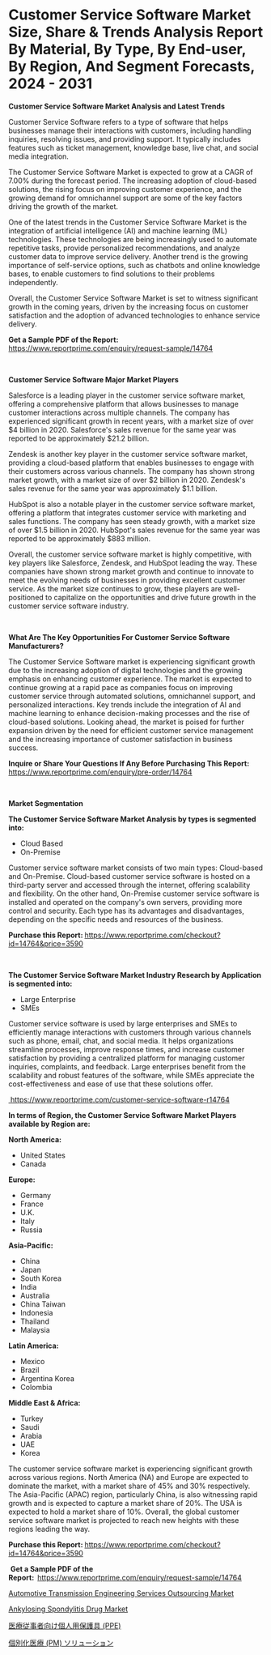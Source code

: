 <p><h1>Customer Service Software Market Size, Share & Trends Analysis Report By Material, By Type, By End-user, By Region, And Segment Forecasts, 2024 - 2031</h1></p><p><strong>Customer Service Software Market Analysis and Latest Trends</strong></p>
<p><p>Customer Service Software refers to a type of software that helps businesses manage their interactions with customers, including handling inquiries, resolving issues, and providing support. It typically includes features such as ticket management, knowledge base, live chat, and social media integration. </p><p>The Customer Service Software Market is expected to grow at a CAGR of 7.00% during the forecast period. The increasing adoption of cloud-based solutions, the rising focus on improving customer experience, and the growing demand for omnichannel support are some of the key factors driving the growth of the market. </p><p>One of the latest trends in the Customer Service Software Market is the integration of artificial intelligence (AI) and machine learning (ML) technologies. These technologies are being increasingly used to automate repetitive tasks, provide personalized recommendations, and analyze customer data to improve service delivery. Another trend is the growing importance of self-service options, such as chatbots and online knowledge bases, to enable customers to find solutions to their problems independently. </p><p>Overall, the Customer Service Software Market is set to witness significant growth in the coming years, driven by the increasing focus on customer satisfaction and the adoption of advanced technologies to enhance service delivery.</p></p>
<p><strong>Get a Sample PDF of the Report:&nbsp;</strong> <a href="https://www.reportprime.com/enquiry/request-sample/14764">https://www.reportprime.com/enquiry/request-sample/14764</a></p>
<p>&nbsp;</p>
<p><strong>Customer Service Software Major Market Players</strong></p>
<p><p>Salesforce is a leading player in the customer service software market, offering a comprehensive platform that allows businesses to manage customer interactions across multiple channels. The company has experienced significant growth in recent years, with a market size of over $4 billion in 2020. Salesforce's sales revenue for the same year was reported to be approximately $21.2 billion.</p><p>Zendesk is another key player in the customer service software market, providing a cloud-based platform that enables businesses to engage with their customers across various channels. The company has shown strong market growth, with a market size of over $2 billion in 2020. Zendesk's sales revenue for the same year was approximately $1.1 billion.</p><p>HubSpot is also a notable player in the customer service software market, offering a platform that integrates customer service with marketing and sales functions. The company has seen steady growth, with a market size of over $1.5 billion in 2020. HubSpot's sales revenue for the same year was reported to be approximately $883 million.</p><p>Overall, the customer service software market is highly competitive, with key players like Salesforce, Zendesk, and HubSpot leading the way. These companies have shown strong market growth and continue to innovate to meet the evolving needs of businesses in providing excellent customer service. As the market size continues to grow, these players are well-positioned to capitalize on the opportunities and drive future growth in the customer service software industry.</p></p>
<p>&nbsp;</p>
<p><strong>What Are The Key Opportunities For Customer Service Software Manufacturers?</strong></p>
<p><p>The Customer Service Software market is experiencing significant growth due to the increasing adoption of digital technologies and the growing emphasis on enhancing customer experience. The market is expected to continue growing at a rapid pace as companies focus on improving customer service through automated solutions, omnichannel support, and personalized interactions. Key trends include the integration of AI and machine learning to enhance decision-making processes and the rise of cloud-based solutions. Looking ahead, the market is poised for further expansion driven by the need for efficient customer service management and the increasing importance of customer satisfaction in business success.</p></p>
<p><strong>Inquire or Share Your Questions If Any Before Purchasing This Report:</strong> <a href="https://www.reportprime.com/enquiry/pre-order/14764">https://www.reportprime.com/enquiry/pre-order/14764</a></p>
<p>&nbsp;</p>
<p><strong>Market Segmentation</strong></p>
<p><strong>The Customer Service Software Market Analysis by types is segmented into:</strong></p>
<p><ul><li>Cloud Based</li><li>On-Premise</li></ul></p>
<p><p>Customer service software market consists of two main types: Cloud-based and On-Premise. Cloud-based customer service software is hosted on a third-party server and accessed through the internet, offering scalability and flexibility. On the other hand, On-Premise customer service software is installed and operated on the company's own servers, providing more control and security. Each type has its advantages and disadvantages, depending on the specific needs and resources of the business.</p></p>
<p><strong>Purchase this Report:&nbsp;</strong><a href="https://www.reportprime.com/checkout?id=14764&price=3590">https://www.reportprime.com/checkout?id=14764&price=3590</a></p>
<p>&nbsp;</p>
<p><strong>The Customer Service Software Market Industry Research by Application is segmented into:</strong></p>
<p><ul><li>Large Enterprise</li><li>SMEs</li></ul></p>
<p><p>Customer service software is used by large enterprises and SMEs to efficiently manage interactions with customers through various channels such as phone, email, chat, and social media. It helps organizations streamline processes, improve response times, and increase customer satisfaction by providing a centralized platform for managing customer inquiries, complaints, and feedback. Large enterprises benefit from the scalability and robust features of the software, while SMEs appreciate the cost-effectiveness and ease of use that these solutions offer.</p></p>
<p><a href="https://www.reportprime.com/customer-service-software-r14764">&nbsp;https://www.reportprime.com/customer-service-software-r14764</a></p>
<p><strong>In terms of Region, the Customer Service Software Market Players available by Region are:</strong></p>
<p>
    <p> <strong> North America: </strong>
        <ul>
            <li>United States</li>
            <li>Canada</li>
        </ul>
        </p> 
    <p> <strong> Europe: </strong>
        <ul>
            <li>Germany</li>
            <li>France</li>
            <li>U.K.</li>
            <li>Italy</li>
            <li>Russia</li>
        </ul>
        </p> 
    <p> <strong> Asia-Pacific: </strong>
        <ul>
            <li>China</li>
            <li>Japan</li>
            <li>South Korea</li>
            <li>India</li>
            <li>Australia</li>
            <li>China Taiwan</li>
            <li>Indonesia</li>
            <li>Thailand</li>
            <li>Malaysia</li>
        </ul>
        </p> 
    <p> <strong> Latin America: </strong>
        <ul>
            <li>Mexico</li>
            <li>Brazil</li>
            <li>Argentina Korea</li>
            <li>Colombia</li>
        </ul>
        </p> 
    <p> <strong> Middle East & Africa: </strong>
        <ul>
            <li>Turkey</li>
            <li>Saudi</li>
            <li>Arabia</li>
            <li>UAE</li>
            <li>Korea</li>
        </ul>
    </p>
    </p>
<p><p>The customer service software market is experiencing significant growth across various regions. North America (NA) and Europe are expected to dominate the market, with a market share of 45% and 30% respectively. The Asia-Pacific (APAC) region, particularly China, is also witnessing rapid growth and is expected to capture a market share of 20%. The USA is expected to hold a market share of 10%. Overall, the global customer service software market is projected to reach new heights with these regions leading the way.</p></p>
<p><strong>Purchase this Report: </strong><a href="https://www.reportprime.com/checkout?id=14764&price=3590">https://www.reportprime.com/checkout?id=14764&price=3590</a></p>
<p>&nbsp;<strong>Get a Sample PDF of the Report:&nbsp;&nbsp;</strong><a href="https://www.reportprime.com/enquiry/request-sample/14764">https://www.reportprime.com/enquiry/request-sample/14764</a></p>
<p><strong></strong></p>
<p><p><a href="https://www.linkedin.com/pulse/automotive-transmission-engineering-services-outsourcing-market-sc2le?trackingId=zIljEMIMqV5KZC4ID6jTww%3D%3D">Automotive Transmission Engineering Services Outsourcing Market</a></p><p><a href="https://www.linkedin.com/pulse/ankylosing-spondylitis-drug-market-trends-forecast-competitive-uwnje?trackingId=NxkuXl0hvaQLwb%2FWm6YgLg%3D%3D">Ankylosing Spondylitis Drug Market</a></p><p><a href="https://github.com/andrade7361/Market-Research-Report-List-1/blob/main/673136081126.md">医療従事者向け個人用保護具 (PPE)</a></p><p><a href="https://github.com/RaeJenkins1952/Market-Research-Report-List-1/blob/main/973006881127.md">個別化医療 (PM) ソリューション</a></p></p>